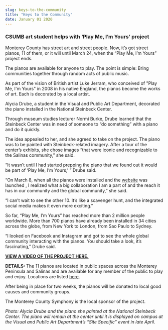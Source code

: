 ```yaml
---
slug: keys-to-the-community
title: "Keys to the Community"
date: January 01 2020
---
```


<h3>CSUMB art student helps with ‘Play Me, I’m Yours’ project</h3><p>Monterey County has street art and street people. Now, it’s got street pianos, 11 of them, or it will until March 24, when the “Play Me, I’m Yours” project ends.
</p><p>The pianos are available for anyone to play. The point is simple: Bring communities together through random acts of public music.
</p><p>As part of the vision of British artist Luke Jerram, who conceived of "Play Me, I'm Yours" in 2008 in his native England, the pianos become the works of art. Each is decorated by a local artist.
</p><p>Alycia Drube, a student in the Visual and Public Art Department, decorated the piano installed in the National Steinbeck Center.
</p><p>Through museum studies lecturer Normi Burke, Drube learned that the Steinbeck Center was in need of someone to “do something” with a piano and do it quickly.
</p><p>The idea appealed to her, and she agreed to take on the project. The piano was to be painted with Steinbeck-related imagery. After a tour of the center’s exhibits, she chose images “that were iconic and recognizable to the Salinas community,” she said.
</p><p>“It wasn’t until I had started prepping the piano that we found out it would be part of ‘Play Me, I’m Yours,’ ” Drube said.
</p><p>“On March 8, when all the pianos were installed and the <a href="http://montereypianos.com">website</a> was launched , I realized what a big collaboration I am a part of and the reach it has in our community and the global community,” she said.
</p><p>“I can’t wait to see the other 10. It’s like a scavenger hunt, and the integrated social media makes it even more exciting.”
</p><p>So far, “Play Me, I’m Yours” has reached more than 2 million people worldwide. More than 700 pianos have already been installed in 34 cities across the globe, from New York to London, from Sao Paulo to Sydney.
</p><p>“I looked on Facebook and Instagram and got to see the whole global community interacting with the pianos. You should take a look, it’s fascinating,” Drube said.
</p><p><strong><a href="http://youtu.be/kSTK2KF5QRU">VIEW A VIDEO OF THE PROJECT HERE.</a></strong>
</p><p><strong>DETAILS:</strong> The 11 pianos are located in public spaces across the Monterey Peninsula and Salinas and are available for any member of the public to play and enjoy. Locations are listed <a href="http://streetpianos.com/monterey2013/">here</a>. 
</p><p>After being in place for two weeks, the pianos will be donated to local good causes and community groups.
</p><p>The Monterey County Symphony is the local sponsor of the project.
</p><p><em>Photo: Alycia Drube and the piano she painted at the National Steinbeck Center. The piano will remain at the center until it is displayed on campus at the Visual and Public Art Department’s “Site Specific” event in late April.  </em>
</p>
